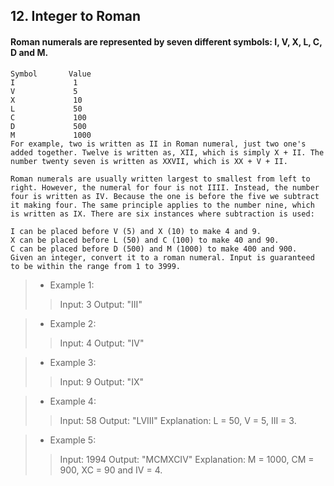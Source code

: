 ## 12. Integer to Roman
#### Roman numerals are represented by seven different symbols: I, V, X, L, C, D and M.
```
Symbol       Value
I             1
V             5
X             10
L             50
C             100
D             500
M             1000
For example, two is written as II in Roman numeral, just two one's added together. Twelve is written as, XII, which is simply X + II. The number twenty seven is written as XXVII, which is XX + V + II.

Roman numerals are usually written largest to smallest from left to right. However, the numeral for four is not IIII. Instead, the number four is written as IV. Because the one is before the five we subtract it making four. The same principle applies to the number nine, which is written as IX. There are six instances where subtraction is used:

I can be placed before V (5) and X (10) to make 4 and 9. 
X can be placed before L (50) and C (100) to make 40 and 90. 
C can be placed before D (500) and M (1000) to make 400 and 900.
Given an integer, convert it to a roman numeral. Input is guaranteed to be within the range from 1 to 3999.
```
>* Example 1:
>> Input: 3
>> Output: "III"

>* Example 2:
>> Input: 4
>> Output: "IV"

>* Example 3:
>> Input: 9
>> Output: "IX"

>* Example 4:
>> Input: 58
>> Output: "LVIII"
>> Explanation: L = 50, V = 5, III = 3.

>* Example 5:
>> Input: 1994
>> Output: "MCMXCIV"
>> Explanation: M = 1000, CM = 900, XC = 90 and IV = 4.